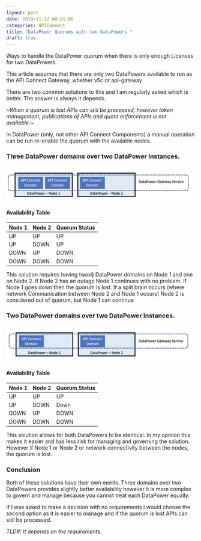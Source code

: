 ```yaml
---
layout: post
date: 2019-11-12 00:01:00
categories: APIConnect
title: "DataPower Quorums with two DataPowers "
draft: true
---
```

Ways to handle the DataPower quorum when there is only enough Licenses for two DataPowers.
<!--more-->

This article assumes that there are only two DataPowers available to run as the  API Connect Gateway, whether v5c or api-gateway

There are two common solutions to this and I am regularly asked which is better. The answer is always it depends.

*~When a quorum is lost APIs can still be processed, however token management, publications of APIs and quota enforcement is not available.~*

In DataPower (only, not  other API Connect Components) a manual operation can be run re-enable the quorum with the available nodes.

### Three DataPower domains over two DataPower Instances.

![](/images/2node-1.png)

#### Availability Table

| Node 1     | Node 2     | Quorum Status |
| :------------- | :------------- |  :------------- |
| UP       | UP       | UP |
| UP       | DOWN       | UP |
| DOWN       | UP       | DOWN |
| DOWN       | DOWN       | DOWN |


This solution requires having twox§ DataPower domains on Node 1 and one on Node 2. If Node 2 has an outage Node 1 continues with no problem. If Node 1 goes down then the quorum is lost.  If a split brain occurs (where network Communication between Node 2 and Node 1 occurs) Node 2 is considered out of quorum, but Node 1 can continue

### Two DataPower domains over  two DataPower Instances.


![](/images/2node-2.png)

#### Availability Table

| Node 1     | Node 2     | Quorum Status |
| :------------- | :------------- |  :------------- |
| UP       | UP       | UP |
| UP       | DOWN       | Down |
| DOWN       | UP       | DOWN |
| DOWN       | DOWN       | DOWN |

This solution allows for both DataPowers to be identical. In my opinion this makes it easier and has less risk for managing and governing the solution.  However if Node 1 or Node 2 or network connectivity between the nodes, the quorum is lost.

### Conclusion

Both of these solutions have their own merits. Three domains over two DataPowers provides slightly better availability however it is more complex to govern and manage because you cannot treat each DataPower equally.

If I was asked to make a decision with no requirements I would choose the second option as it is easier to manage and if the quorum is lost APIs can still be processed.

*TLDR: It depends on the requirements.*
